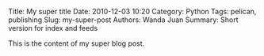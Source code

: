 Title: My super title
Date: 2010-12-03 10:20
Category: Python
Tags: pelican, publishing
Slug: my-super-post
Authors: Wanda Juan
Summary: Short version for index and feeds

This is the content of my super blog post.